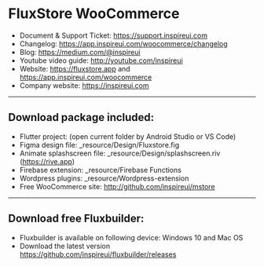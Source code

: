 # FluxStore WooCommerce
- Document & Support Ticket: https://support.inspireui.com
- Changelog: https://app.inspireui.com/woocommerce/changelog
- Blog: https://medium.com/@inspireui
- Youtube video guide: http://youtube.com/inspireui
- Website: https://fluxstore.app and https://app.inspireui.com/woocommerce 
- Company website: https://inspireui.com

---

## Download package included:
- Flutter project: (open current folder by Android Studio or VS Code)
- Figma design file: _resource/Design/Fluxstore.fig
- Animate splashscreen file: _resource/Design/splashscreen.riv (https://rive.app)
- Firebase extension: _resource/Firebase Functions
- Wordpress plugins: _resource/Wordpress-extension
- Free WooCommerce site: http://github.com/inspireui/mstore

---

## Download free Fluxbuilder:
- Fluxbuilder is available on following device: Windows 10 and Mac OS
- Download the latest version https://github.com/inspireui/fluxbuilder/releases
